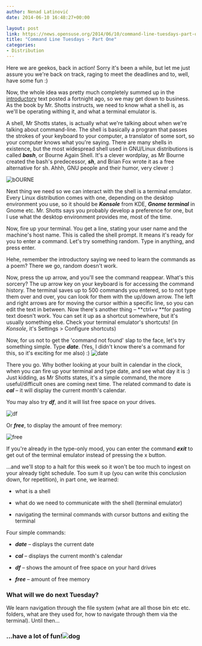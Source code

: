 ```yaml
---
author: Nenad Latinović
date: 2014-06-10 16:48:27+00:00

layout: post
link: https://news.opensuse.org/2014/06/10/command-line-tuesdays-part-one/
title: "Command Line Tuesdays - Part One"
categories:
- Distribution
---
```



Here we are geekos, back in action! Sorry it's been a while, but let me just assure you we're back on track, raging to meet the deadlines and to, well, have some fun :)




<!-- more -->




Now, the whole idea was pretty much completely summed up in the [introductory](https://news.opensuse.org/2014/05/27/command-line-tuesdays-the-introductory/) text posted a fortnight ago, so we may get down to business. As the book by Mr. Shotts instructs, we need to know what a shell is, as we'll be operating withing it, and what a terminal emulator is.




A shell, Mr Shotts states, is actually what we're talking about when we're talking about command-line. The shell is basically a program that passes the strokes of your keyboard to your computer, a translator of some sort, so your computer knows what you're saying. There are many shells in existence, but the most widespread shell used in GNU/Linux distributions is called **_bash_**, or Bourne Again Shell. It's a clever wordplay, as Mr Bourne created the bash's predecessor, _**sh**_, and Brian Fox wrote it as a free alternative for sh. Ahhh, GNU people and their humor, very clever :)


![bOURNE](http://paste.opensuse.org/images/54535272.jpg)


Next thing we need so we can interact with the shell is a terminal emulator. Every Linux distribution comes with one, depending on the desktop environment you use, so it should be **_Konsole_** from KDE, **_Gnome terminal_** in Gnome etc. Mr. Shotts says you probably develop a preference for one, but I use what the desktop environment provides me, most of the time.




Now, fire up your terminal. You get a line, stating your user name and the machine's host name. This is called the shell prompt. It means it's ready for you to enter a command. Let's try something random. Type in anything, and press enter.




Hehe, remember the introductory saying we need to learn the commands as a poem? There we go, random doesn't work.




Now, press the up arrow, and you'll see the command reappear. What's this sorcery? The up arrow key on your keyboard is for accessing the command history. The terminal saves up to 500 commands you entered, so to not type them over and over, you can look for them with the up/down arrow. The left and right arrows are for moving the cursor within a specific line, so you can edit the text in between. Now there's another thing – **ctrl+v **for pasting text doesn't work. You can set it up as a shortcut somewhere, but it's usually something else. Check your terminal emulator's shortcuts! (in _Konsole_, it's Settings > Configure shortcuts)




Now, for us not to get the 'command not found' slap to the face, let's try something simple. Type **_date_**. (Yes, I didn't know there's a command for this, so it's exciting for me also) :) ![date](http://paste.opensuse.org/images/7123365.png)




There you go. Why bother looking at your built in calendar in the clock, when you can fire up your terminal and type date, and see what day it is :) Just kidding, as Mr Shotts states, it's a simple command, the more useful/difficult ones are coming next time. The related command to date is _**cal**_ – it will display the current month's calendar.




You may also try **_df_**, and it will list free space on your drives.


![df](http://paste.opensuse.org/images/44662534.png)


Or _**free**_, to display the amount of free memory:


![free](http://paste.opensuse.org/images/44548116.png)


If you're already in the type-only mood, you can enter the command _**exit**_ to get out of the terminal emulator instead of pressing the x button.




...and we'll stop to a halt for this week so it won't be too much to ingest on your already tight schedule. Too sum it up (you can write this conclusion down, for repetition), in part one, we learned:






	
  * what is a shell

	
  * what do we need to communicate with the shell (terminal emulator)

	
  * navigating the terminal commands with cursor buttons and exiting the terminal




Four simple commands:






	
  * _**date**_ – displays the current date

	
  * _**cal**_ – displays the current month's calendar

	
  * _**df**_ – shows the amount of free space on your hard drives

	
  * _**free**_ – amount of free memory




### What will we do next Tuesday?




We learn navigation through the file system (what are all those bin etc etc. folders, what are they used for, how to navigate through them via the terminal). Until then...





### ...have a lot of fun!![dog](http://paste.opensuse.org/images/40949666.jpg)

		
